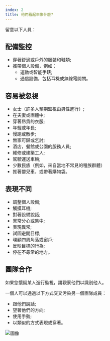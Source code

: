 ```yaml
---
index: 2
title: 他們看起來像什麼?
---
```

留意以下人員：

## 配備監控

*   穿著舒適或戶外的服裝和鞋類;
*   攜帶個人設備，例如：
    *   運動或智能手錶;
    *   通信設備，包括耳機或無線電開關。

## 容易被忽視

*   女士（許多人預期監視由男性進行）;
*   在夫妻或團體中;
*   穿著昂貴的衣服;
*   年輕或年長;
*   慢跑或散步;
*   無家可歸或乞討;
*   酒店，餐館或公園的服務人員;
*   維修或建築工人;
*   駕駛運送車輛;
*   少數民族（例如，來自當地不常見的種族群體）
*   推著嬰兒車，或帶著購物袋。

## 表現不同

*   調整個人設備;
*   觸摸耳機;
*   對著設備說話;
*   異常分心或集中;
*   表現異常;
*   試圖避開目標;
*   環顧四周角落或窗戶;
*   反映目標的行為;
*   停在不尋常的地方。

## 團隊合作

如果您懷疑某人進行監視，請觀察他們以識別他人。

一個人可以通過以下方式交叉污染另一個團隊成員：

*   跟他們說話;
*   望著他們的方向;
*   使用手勢;
*   以類似的方式表現或穿著。

![圖像](surveillance3.png)